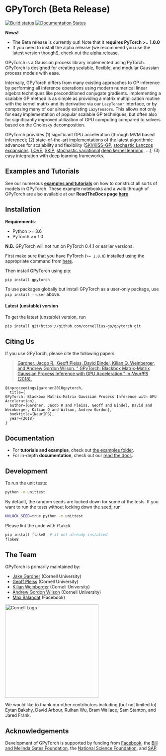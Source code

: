 # GPyTorch (Beta Release)
[![Build status](https://travis-ci.org/cornellius-gp/gpytorch.svg?branch=master)](https://travis-ci.org/cornellius-gp/gpytorch)
[![Documentation Status](https://readthedocs.org/projects/gpytorch/badge/?version=latest)](https://gpytorch.readthedocs.io/en/latest/?badge=latest)

**News!**
 - The Beta release is currently out! Note that it **requires PyTorch >= 1.0.0**
 - If you need to install the alpha release (we recommend you use the latest version though!), check out [the alpha release](https://github.com/cornellius-gp/gpytorch/tree/alpha).

GPyTorch is a Gaussian process library implemented using PyTorch. GPyTorch is designed for creating scalable, flexible, and modular Gaussian process models with ease. 

Internally, GPyTorch differs from many existing approaches to GP inference by performing all inference operations using modern numerical linear algebra techniques like preconditioned conjugate gradients. Implementing a scalable GP method is as simple as providing a matrix multiplication routine with the kernel matrix and its derivative via our `LazyTensor` interface, or by composing many of our already existing `LazyTensors`. This allows not only for easy implementation of popular scalable GP techniques, but often also for significantly improved utilization of GPU computing compared to solvers based on the Cholesky decomposition. 

GPyTorch provides (1) significant GPU acceleration (through MVM based inference); (2) state-of-the-art implementations of the latest algorithmic advances for scalability and flexibility ([SKI/KISS-GP](http://proceedings.mlr.press/v37/wilson15.pdf), [stochastic Lanczos expansions](https://arxiv.org/abs/1711.03481), [LOVE](https://arxiv.org/pdf/1803.06058.pdf), [SKIP](https://arxiv.org/pdf/1802.08903.pdf), [stochastic variational](https://arxiv.org/pdf/1611.00336.pdf) [deep kernel learning](http://proceedings.mlr.press/v51/wilson16.pdf), ...); (3) easy integration with deep learning frameworks.

## Examples and Tutorials

See our numerous [**examples and tutorials**](http://github.com/cornellius-gp/gpytorch/blob/master/examples) on how to construct all sorts of models in GPyTorch. These example notebooks and a walk through of GPyTorch are also available at our **ReadTheDocs page [here](https://gpytorch.readthedocs.io/en/latest/index.html)**

## Installation

**Requirements**:
- Python >= 3.6
- PyTorch >= 1.0

**N.B.** GPyTorch will not run on PyTorch 0.4.1 or earlier versions.

First make sure that you have PyTorch (`>= 1.0.0`) installed using the appropriate command from [here](https://pytorch.org/get-started/locally/).

Then install GPyTorch using pip:

```bash
pip install gpytorch
```

To use packages globally but install GPyTorch as a user-only package, use `pip install --user` above.

#### Latest (unstable) version

To get the latest (unstable) version, run

```bash
pip install git+https://github.com/cornellius-gp/gpytorch.git
```

## Citing Us

If you use GPyTorch, please cite the following papers:
> [Gardner, Jacob R., Geoff Pleiss, David Bindel, Kilian Q. Weinberger, and Andrew Gordon Wilson. "
GPyTorch: Blackbox Matrix-Matrix Gaussian Process Inference with GPU Acceleration." In *NeurIPS* (2018).](https://arxiv.org/abs/1809.11165)
```
@inproceedings{gardner2018gpytorch,
  title={
GPyTorch: Blackbox Matrix-Matrix Gaussian Process Inference with GPU Acceleration},
  author={Gardner, Jacob R and Pleiss, Geoff and Bindel, David and Weinberger, Kilian Q and Wilson, Andrew Gordon},
  booktitle={NeurIPS},
  year={2018}
}
```

## Documentation

- For **tutorials and examples**, check out [the examples folder](https://github.com/cornellius-gp/gpytorch/tree/master/examples).
- For in-depth **documentation**, check out our [read the docs](http://gpytorch.readthedocs.io/).


## Development

To run the unit tests:
```bash
python -m unittest
```

By default, the random seeds are locked down for some of the tests.
If you want to run the tests without locking down the seed, run
```bash
UNLOCK_SEED=true python -m unittest
```

Please lint the code with `flake8`.
```bash
pip install flake8  # if not already installed
flake8
```

## The Team

GPyTorch is primarily maintained by:
- [Jake Gardner](http://github.com/jacobrgardner) (Cornell University)
- [Geoff Pleiss](http://github.com/gpleiss) (Cornell University)
- [Kilian Weinberger](http://kilian.cs.cornell.edu/) (Cornell University)
- [Andrew Gordon Wilson](https://people.orie.cornell.edu/andrew/) (Cornell University)
- [Max Balandat](https://research.fb.com/people/balandat-max/) (Facebook)

<img width="300" src=https://brand.cornell.edu/assets/images/downloads/logos/cornell_logo_simple/cornell_logo_simple.svg alt="Cornell Logo" />

We would like to thank our other contributors including (but not limited to) Eytan Bakshy, David Arbour, Ruihan Wu, Bram Wallace, Sam Stanton, and Jared Frank.

## Acknowledgements
Development of GPyTorch is supported by funding from [Facebook](https://research.fb.com/), the [Bill and Melinda Gates Foundation](https://www.gatesfoundation.org/), the [National Science Foundation](https://www.nsf.gov/), and [SAP](https://www.sap.com/index.html).
